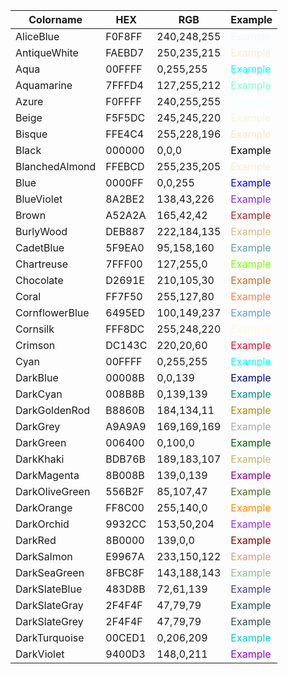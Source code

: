 | Colorname            | HEX    | RGB         | Example                           |
| -------------------- | ------ | ----------- | --------------------------------- |
| AliceBlue            | F0F8FF | 240,248,255 | <font color=F0F8FF>Example</font> |
| AntiqueWhite         | FAEBD7 | 250,235,215 | <font color=FAEBD7>Example</font> |
| Aqua                 | 00FFFF | 0,255,255   | <font color=00FFFF>Example</font> |
| Aquamarine           | 7FFFD4 | 127,255,212 | <font color=7FFFD4>Example</font> |
| Azure                | F0FFFF | 240,255,255 | <font color=F0FFFF>Example</font> |
| Beige                | F5F5DC | 245,245,220 | <font color=F5F5DC>Example</font> |
| Bisque               | FFE4C4 | 255,228,196 | <font color=FFE4C4>Example</font> |
| Black                | 000000 | 0,0,0       | <font color=000000>Example</font> |
| BlanchedAlmond       | FFEBCD | 255,235,205 | <font color=FFEBCD>Example</font> |
| Blue                 | 0000FF | 0,0,255     | <font color=0000FF>Example</font> |
| BlueViolet           | 8A2BE2 | 138,43,226  | <font color=8A2BE2>Example</font> |
| Brown                | A52A2A | 165,42,42   | <font color=A52A2A>Example</font> |
| BurlyWood            | DEB887 | 222,184,135 | <font color=DEB887>Example</font> |
| CadetBlue            | 5F9EA0 | 95,158,160  | <font color=5F9EA0>Example</font> |
| Chartreuse           | 7FFF00 | 127,255,0   | <font color=7FFF00>Example</font> |
| Chocolate            | D2691E | 210,105,30  | <font color=D2691E>Example</font> |
| Coral                | FF7F50 | 255,127,80  | <font color=FF7F50>Example</font> |
| CornflowerBlue       | 6495ED | 100,149,237 | <font color=6495ED>Example</font> |
| Cornsilk             | FFF8DC | 255,248,220 | <font color=FFF8DC>Example</font> |
| Crimson              | DC143C | 220,20,60   | <font color=DC143C>Example</font> |
| Cyan                 | 00FFFF | 0,255,255   | <font color=00FFFF>Example</font> |
| DarkBlue             | 00008B | 0,0,139     | <font color=00008B>Example</font> |
| DarkCyan             | 008B8B | 0,139,139   | <font color=008B8B>Example</font> |
| DarkGoldenRod        | B8860B | 184,134,11  | <font color=B8860B>Example</font> |
| DarkGrey             | A9A9A9 | 169,169,169 | <font color=A9A9A9>Example</font> |
| DarkGreen            | 006400 | 0,100,0     | <font color=006400>Example</font> |
| DarkKhaki            | BDB76B | 189,183,107 | <font color=BDB76B>Example</font> |
| DarkMagenta          | 8B008B | 139,0,139   | <font color=8B008B>Example</font> |
| DarkOliveGreen       | 556B2F | 85,107,47   | <font color=556B2F>Example</font> |
| DarkOrange           | FF8C00 | 255,140,0   | <font color=FF8C00>Example</font> |
| DarkOrchid           | 9932CC | 153,50,204  | <font color=9932CC>Example</font> |
| DarkRed              | 8B0000 | 139,0,0     | <font color=8B0000>Example</font> |
| DarkSalmon           | E9967A | 233,150,122 | <font color=E9967A>Example</font> |
| DarkSeaGreen         | 8FBC8F | 143,188,143 | <font color=8FBC8F>Example</font> |
| DarkSlateBlue        | 483D8B | 72,61,139   | <font color=483D8B>Example</font> |
| DarkSlateGray        | 2F4F4F | 47,79,79    | <font color=2F4F4F>Example</font> |
| DarkSlateGrey        | 2F4F4F | 47,79,79    | <font color=2F4F4F>Example</font> |
| DarkTurquoise        | 00CED1 | 0,206,209   | <font color=00CED1>Example</font> |
| DarkViolet           | 9400D3 | 148,0,211   | <font color=9400D3>Example</font> |